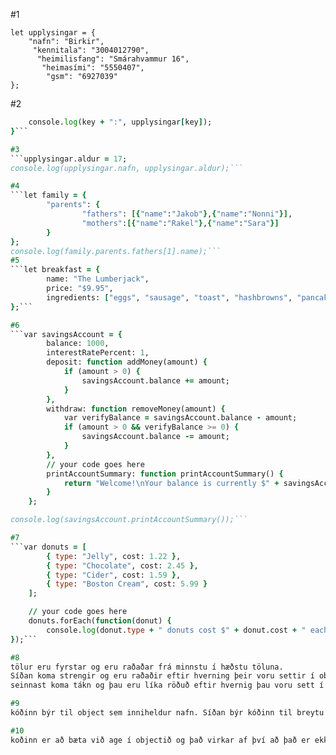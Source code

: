 #1
```
let upplysingar = {
    "nafn": "Birkir",
     "kennitala": "3004012790",
      "heimilisfang": "Smárahvammur 16",
       "heimasími": "5550407",
        "gsm": "6927039"
};
```

#2
```for (let key in upplysingar) {
    console.log(key + ":", upplysingar[key]);
}```

#3
```upplysingar.aldur = 17;
console.log(upplysingar.nafn, upplysingar.aldur);```

#4
```let family = {
        "parents": {
                "fathers": [{"name":"Jakob"},{"name":"Nonni"}],
                "mothers":[{"name":"Rakel"},{"name":"Sara"}]
        }
};
console.log(family.parents.fathers[1].name);```
#5
```let breakfast = {
        name: "The Lumberjack",
        price: "$9.95",
        ingredients: ["eggs", "sausage", "toast", "hashbrowns", "pancakes"]
};```

#6
```var savingsAccount = {
        balance: 1000,
        interestRatePercent: 1,
        deposit: function addMoney(amount) {
            if (amount > 0) {
                savingsAccount.balance += amount;
            }
        },
        withdraw: function removeMoney(amount) {
            var verifyBalance = savingsAccount.balance - amount;
            if (amount > 0 && verifyBalance >= 0) {
                savingsAccount.balance -= amount;
            }
        },
        // your code goes here
        printAccountSummary: function printAccountSummary() {
            return "Welcome!\nYour balance is currently $" + savingsAccount.balance + " and your interest rate is "+ savingsAccount.interestRatePercent + "%.";
        }
    };

console.log(savingsAccount.printAccountSummary());```

#7
```var donuts = [
        { type: "Jelly", cost: 1.22 },
        { type: "Chocolate", cost: 2.45 },
        { type: "Cider", cost: 1.59 },
        { type: "Boston Cream", cost: 5.99 }
    ];

    // your code goes here
    donuts.forEach(function(donut) {
        console.log(donut.type + " donuts cost $" + donut.cost + " each");
});```

#8
tölur eru fyrstar og eru raðaðar frá minnstu í hæðstu töluna. 
Síðan koma strengir og eru raðaðir eftir hverning þeir voru settir í object-ið. 
seinnast koma tákn og þau eru líka röðuð eftir hvernig þau voru sett í object-ið.

#9
kóðinn býr til object sem inniheldur nafn. Síðan býr kóðinn til breytu sem er vísar á það sem er í objectinum. 

#10
koðinn er að bæta við age í objectið og það virkar af því að það er ekki verið að endurskilgreina objectið.
